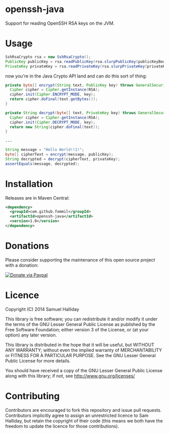 openssh-java
============

Support for reading OpenSSH RSA keys on the JVM.

Usage
=====

```java
SshRsaCrypto rsa = new SshRsaCrypto();
PublicKey publicKey = rsa.readPublicKey(rsa.slurpPublicKey(publicKeyBody));
PrivateKey privateKey = rsa.readPrivateKey(rsa.slurpPrivateKey(privateKeyBody));
```

now you're in the Java Crypto API land and can do this sort of thing:

```java
private byte[] encrypt(String text, PublicKey key) throws GeneralSecurityException {
  Cipher cipher = Cipher.getInstance(RSA);
  cipher.init(Cipher.ENCRYPT_MODE, key);
  return cipher.doFinal(text.getBytes());
}

private String decrypt(byte[] text, PrivateKey key) throws GeneralSecurityException {
  Cipher cipher = Cipher.getInstance(RSA);
  cipher.init(Cipher.DECRYPT_MODE, key);
  return new String(cipher.doFinal(text));
}

...

String message = "Hello World!!1!";
byte[] cipherText = encrypt(message, publicKey);
String decrypted = decrypt(cipherText, privateKey);
assertEquals(message, decrypted);
```

Installation
============

Releases are in Maven Central:

```xml
<dependency>
  <groupId>com.github.fommil</groupId>
  <artifactId>openssh-java</artifactId>
  <version>1.0</version>
</dependency>
```


Donations
=========

Please consider supporting the maintenance of this open source project with a donation:

[![Donate via Paypal](https://www.paypal.com/en_US/i/btn/btn_donateCC_LG.gif)](https://www.paypal.com/cgi-bin/webscr?cmd=_donations&business=B2HW5ATB8C3QW&lc=GB&item_name=openssh-java&currency_code=GBP&bn=PP%2dDonationsBF%3abtn_donateCC_LG%2egif%3aNonHosted)

Licence
=======

Copyright (C) 2014 Samuel Halliday

This library is free software; you can redistribute it and/or modify
it under the terms of the GNU Lesser General Public License as published
by the Free Software Foundation; either version 3 of the License, or
(at your option) any later version.

This library is distributed in the hope that it will be useful, but
WITHOUT ANY WARRANTY; without even the implied warranty of MERCHANTABILITY
or FITNESS FOR A PARTICULAR PURPOSE. See the GNU Lesser General Public
License for more details.

You should have received a copy of the GNU Lesser General Public License
along with this library; if not, see http://www.gnu.org/licenses/

Contributing
============

Contributors are encouraged to fork this repository and issue pull
requests. Contributors implicitly agree to assign an unrestricted licence
to Sam Halliday, but retain the copyright of their code (this means
we both have the freedom to update the licence for those contributions).
